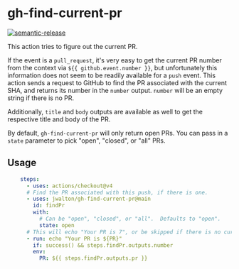 # gh-find-current-pr

[![semantic-release](https://img.shields.io/badge/%20%20%F0%9F%93%A6%F0%9F%9A%80-semantic--release-e10079.svg)](https://github.com/semantic-release/semantic-release)

This action tries to figure out the current PR.

If the event is a `pull_request`, it's very easy to get the current PR number
from the context via `${{ github.event.number }}`, but unfortunately this
information does not seem to be readily available for a `push` event.  This
action sends a request to GitHub to find the PR associated with the current SHA,
and returns its number in the `number` output. `number` will be an empty string if there is no
PR.

Additionally, `title` and `body` outputs are available as well to get the respective title and body of the PR.

By default, `gh-find-current-pr` will only return open PRs.  You can pass in a
`state` parameter to pick "open", "closed", or "all" PRs.

## Usage

```yaml
    steps:
      - uses: actions/checkout@v4
      # Find the PR associated with this push, if there is one.
      - uses: jwalton/gh-find-current-pr@main
        id: findPr
        with:
          # Can be "open", "closed", or "all".  Defaults to "open".
          state: open
      # This will echo "Your PR is 7", or be skipped if there is no current PR.
      - run: echo "Your PR is ${PR}"
        if: success() && steps.findPr.outputs.number
        env:
          PR: ${{ steps.findPr.outputs.pr }}
```
